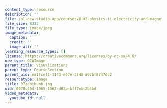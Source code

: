 ```yaml
---
content_type: resource
description: ''
file: /ol-ocw-studio-app/courses/8-02-physics-ii-electricity-and-magnetism-spring-2007/0078c46410651562d83abff7ebc2b4bd_37zoothumb.jpg
file_size: 8332
file_type: image/jpeg
image_metadata:
  caption: ''
  credit: ''
  image-alt: ''
learning_resource_types: []
license: https://creativecommons.org/licenses/by-nc-sa/4.0/
ocw_type: OCWImage
parent_title: Visualizations
parent_type: CourseSection
parent_uid: ea1fcef1-1143-e57e-2f48-a97bf8747dc2
resourcetype: Image
title: 37zoothumb.jpg
uid: 0078c464-1065-1562-d83a-bff7ebc2b4bd
video_metadata:
  youtube_id: null
---
```


